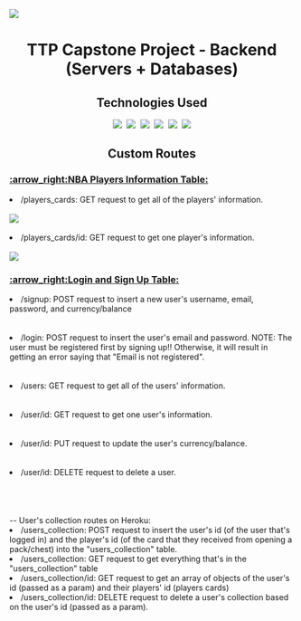 <a href="https://ttp-capstone-project-backend.herokuapp.com/"> <img src="https://img.shields.io/website-up-down-blue-red/http/monip.org.svg"/> </a>

<h1 align="center"> TTP Capstone Project - Backend (Servers + Databases) </h1>

<h2 align="center">  Technologies Used  </h3>
<div align="center">
  <kbd> <img src="https://img.shields.io/badge/javascript-%23323330.svg?style=for-the-badge&logo=javascript&logoColor=%23F7DF1E" /> </kbd>
  <kbd> <img src="https://img.shields.io/badge/node.js-6DA55F?style=for-the-badge&logo=node.js&logoColor=white" /> </kbd>
  <kbd> <img src="https://img.shields.io/badge/express.js-%23404d59.svg?style=for-the-badge&logo=express&logoColor=%2361DAFB" /> </kbd>
  <kbd> <img src="https://img.shields.io/badge/postgres-%23316192.svg?style=for-the-badge&logo=postgresql&logoColor=white" /> </kbd>
  <kbd> <img src="https://img.shields.io/badge/Postman-FF6C37?style=for-the-badge&logo=postman&logoColor=white" /> </kbd>
  <kbd> <a href="https://ttp-capstone-project-backend.herokuapp.com/"> <img src="https://img.shields.io/badge/Deployed%20on%20Heroku-430098?style=for-the-badge&logo=heroku&logoColor=white" /> </a> </kbd>
</div>

<h2 align="center"> Custom Routes </h2>
    <div>
        <h3> <ins>:arrow_right:NBA Players Information Table:</ins> </h3>
        <li>/players_cards: GET request to get all of the players' information.</li>
        <br/>
        <img src="https://user-images.githubusercontent.com/59656591/156496571-ef59e681-c33c-4d5b-aaea-06977b14556f.PNG">
        <br/>
        <br/>
        <li>/players_cards/id: GET request to get one player's information.</li>
        <br/>
        <img src="https://user-images.githubusercontent.com/59656591/156496724-44cc32b5-5b9b-4645-92c6-b078ffa4cde5.PNG">
    </div>
    <div>
        <h3> <ins>:arrow_right:Login and Sign Up Table:</ins> </h3>
        <li>/signup: POST request to insert a new user's username, email, password, and currency/balance</li>
        <br/>
        <img src="">
        <br/>
        <br/>
        <li>/login: POST request to insert the user's email and password. NOTE: The user must be registered first by signing up!! Otherwise, it will result in getting an error saying that "Email is not registered".</li>
        <br/>
        <img src="">
        <br/>
        <br/>
        <li>/users: GET request to get all of the users' information.</li>
        <br/>
        <img src="">
        <br/>
        <br/>
        <li>/user/id: GET request to get one user's information.</li>
        <br/>
        <img src="">
        <br/>
        <br/>
        <li>/user/id: PUT request to update the user's currency/balance.</li>
        <br/>
        <img src="">
        <br/>
        <br/>
        <li>/user/id: DELETE request to delete a user.</li>
        <br/>
        <img src="">
        <br/>
        <br/>
    </div>

</div>
  <br>
  <br>
<div>
  -- User's collection routes on Heroku:
  <li>/users_collection: POST request to insert the user's id (of the user that's logged in) and the player's id (of the card that they received from opening a pack/chest) into the "users_collection" table.</li>
  <li>/users_collection: GET request to get everything that's in the "users_collection" table</li>
  <li>/users_collection/id: GET request to get an array of objects of the user's id (passed as a param) and their players' id (players cards)</li>
  <li>/users_collection/id: DELETE request to delete a user's collection based on the user's id (passed as a param).</li>
</div>

